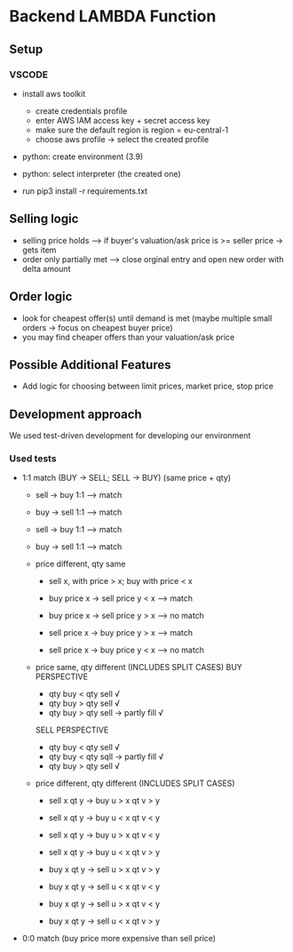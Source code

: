 # Backend LAMBDA Function

## Setup

### VSCODE

- install aws toolkit

  - create credentials profile
  - enter AWS IAM access key + secret access key
  - make sure the default region is region = eu-central-1
  - choose aws profile -> select the created profile

- python: create environment (3.9)
- python: select interpreter (the created one)
- run pip3 install -r requirements.txt

## Selling logic

- selling price holds --> if buyer's valuation/ask price is >= seller price -> gets item
- order only partially met --> close orginal entry and open new order with delta amount

## Order logic

- look for cheapest offer(s) until demand is met (maybe multiple small orders -> focus on cheapest buyer price)
- you may find cheaper offers than your valuation/ask price

## Possible Additional Features

- Add logic for choosing between limit prices, market price, stop price

## Development approach

We used test-driven development for developing our environment

### Used tests

- 1:1 match (BUY -> SELL; SELL -> BUY) (same price + qty)

  - sell -> buy 1:1 --> match
  - buy -> sell 1:1 --> match

  - sell -> buy 1:1 --> match
  - buy -> sell 1:1 --> match

  - price different, qty same

    - sell x, with price > x; buy with price < x
    - buy price x -> sell price y < x --> match
    - buy price x -> sell price y > x --> no match

    - sell price x -> buy price y > x --> match
    - sell price x -> buy price y < x --> no match

  - price same, qty different (INCLUDES SPLIT CASES)
    BUY PERSPECTIVE

    - qty buy < qty sell √
    - qty buy > qty sell √
    - qty buy > qty sell -> partly fill √

    SELL PERSPECTIVE

    - qty buy < qty sell √
    - qty buy < qty sqll -> partly fill √
    - qty buy > qty sell √

  - price different, qty different (INCLUDES SPLIT CASES)

    - sell x qt y -> buy u > x qt v > y
    - sell x qt y -> buy u < x qt v < y

    - sell x qt y -> buy u > x qt v < y
    - sell x qt y -> buy u < x qt v > y

    - buy x qt y -> sell u > x qt v > y
    - buy x qt y -> sell u < x qt v < y

    - buy x qt y -> sell u > x qt v < y
    - buy x qt y -> sell u < x qt v > y

- 0:0 match (buy price more expensive than sell price)
